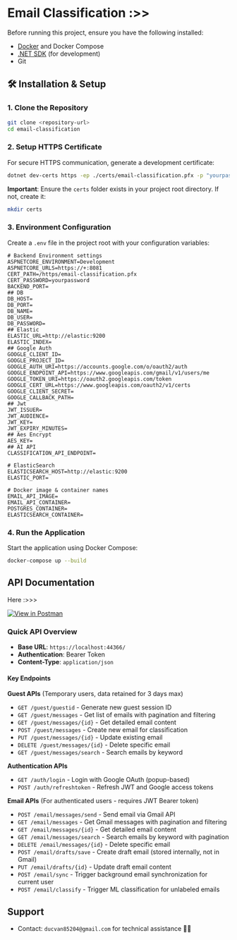 # Email Classification :>>

Before running this project, ensure you have the following installed:

- [Docker](https://www.docker.com/get-started) and Docker Compose
- [.NET SDK](https://dotnet.microsoft.com/download) (for development)
- Git

## 🛠️ Installation & Setup

### 1. Clone the Repository

```bash
git clone <repository-url>
cd email-classification
```

### 2. Setup HTTPS Certificate

For secure HTTPS communication, generate a development certificate:

```bash
dotnet dev-certs https -ep ./certs/email-classification.pfx -p "yourpassword"
```

**Important**: Ensure the `certs` folder exists in your project root directory. If not, create it:

```bash
mkdir certs
```

### 3. Environment Configuration

Create a `.env` file in the project root with your configuration variables:

```env
# Backend Environment settings
ASPNETCORE_ENVIRONMENT=Development
ASPNETCORE_URLS=https://+:8081
CERT_PATH=/https/email-classification.pfx
CERT_PASSWORD=yourpassword
BACKEND_PORT=
## DB
DB_HOST=
DB_PORT=
DB_NAME=
DB_USER=
DB_PASSWORD=
## Elastic
ELASTIC_URL=http://elastic:9200
ELASTIC_INDEX=
## Google Auth
GOOGLE_CLIENT_ID=
GOOGLE_PROJECT_ID=
GOOGLE_AUTH_URI=https://accounts.google.com/o/oauth2/auth
GOOGLE_ENDPOINT_API=https://www.googleapis.com/gmail/v1/users/me
GOOGLE_TOKEN_URI=https://oauth2.googleapis.com/token
GOOGLE_CERT_URL=https://www.googleapis.com/oauth2/v1/certs
GOOGLE_CLIENT_SECRET=
GOOGLE_CALLBACK_PATH=
## Jwt
JWT_ISSUER=
JWT_AUDIENCE=
JWT_KEY=
JWT_EXPIRY_MINUTES=
## Aes Encrypt
AES_KEY=
## AI API
CLASSIFICATION_API_ENDPOINT=

# ElasticSearch
ELASTICSEARCH_HOST=http://elastic:9200
ELASTIC_PORT=

# Docker image & container names
EMAIL_API_IMAGE=
EMAIL_API_CONTAINER=
POSTGRES_CONTAINER=
ELASTICSEARCH_CONTAINER=

```

### 4. Run the Application

Start the application using Docker Compose:

```bash
docker-compose up --build
```

## API Documentation

Here :>>>

[![View in Postman](https://img.shields.io/badge/View%20in-Postman-orange?logo=postman)](https://documenter.getpostman.com/view/42825667/2sB2x6kXLB)

### Quick API Overview

- **Base URL**: `https://localhost:44366/`
- **Authentication**: Bearer Token
- **Content-Type**: `application/json`

#### Key Endpoints

**Guest APIs** (Temporary users, data retained for 3 days max)

- `GET /guest/guestid` - Generate new guest session ID
- `GET /guest/messages` - Get list of emails with pagination and filtering
- `GET /guest/messages/{id}` - Get detailed email content
- `POST /guest/messages` - Create new email for classification
- `PUT /guest/messages/{id}` - Update existing email
- `DELETE /guest/messages/{id}` - Delete specific email
- `GET /guest/messages/search` - Search emails by keyword

**Authentication APIs**

- `GET /auth/login` - Login with Google OAuth (popup-based)
- `POST /auth/refreshtoken` - Refresh JWT and Google access tokens

**Email APIs** (For authenticated users - requires JWT Bearer token)

- `POST /email/messages/send` - Send email via Gmail API
- `GET /email/messages` - Get Gmail messages with pagination and filtering
- `GET /email/messages/{id}` - Get detailed email content
- `GET /email/messages/search` - Search emails by keyword with pagination
- `DELETE /email/messages/{id}` - Delete specific email
- `POST /email/drafts/save` - Create draft email (stored internally, not in Gmail)
- `PUT /email/drafts/{id}` - Update draft email content
- `POST /email/sync` - Trigger background email synchronization for current user
- `POST /email/classify` - Trigger ML classification for unlabeled emails

## Support

- Contact: `ducvan85204@gmail.com` for technical assistance 🤣🤣
